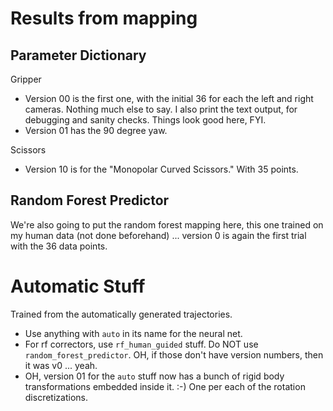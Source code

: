 # Results from mapping

## Parameter Dictionary

Gripper

- Version 00 is the first one, with the initial 36 for each the left and right cameras. Nothing much else to say. I also print the text output, for debugging and sanity checks. Things look good here, FYI.
- Version 01 has the 90 degree yaw.

Scissors

- Version 10 is for the "Monopolar Curved Scissors." With 35 points.

## Random Forest Predictor

We're also going to put the random forest mapping here, this one trained on my human data (not done beforehand) ... version 0 is again the first trial with the 36 data points.


# Automatic Stuff

Trained from the automatically generated trajectories.

- Use anything with `auto` in its name for the neural net. 
- For rf correctors, use `rf_human_guided` stuff. Do NOT use `random_forest_predictor`. OH, if those don't have version numbers, then it was v0 ... yeah.
- OH, version 01 for the `auto` stuff now has a bunch of rigid body transformations embedded inside it. :-) One per each of the rotation discretizations.
